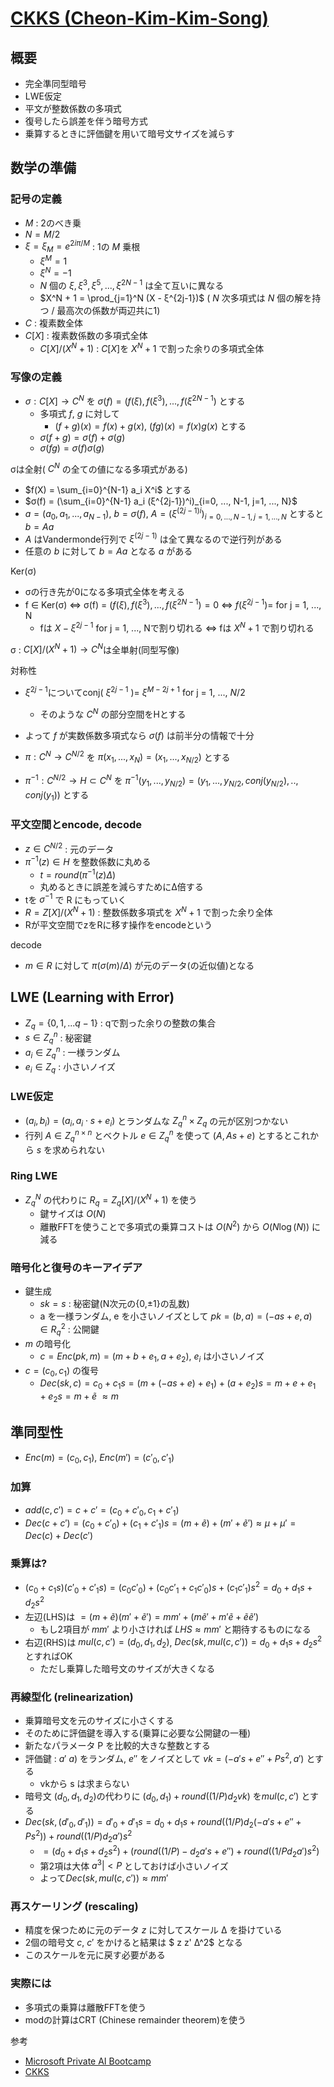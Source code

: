 # [CKKS (Cheon-Kim-Kim-Song)](https://eprint.iacr.org/2016/421)

## 概要
- 完全準同型暗号
- LWE仮定
- 平文が整数係数の多項式
- 復号したら誤差を伴う暗号方式
- 乗算するときに評価鍵を用いて暗号文サイズを減らす

## 数学の準備

### 記号の定義

- $M$ : 2のべき乗
- $N = M/2$
- $ξ = ξ_M = e^{2 i π / M}$ : 1の $M$ 乗根
  - $ξ^M = 1$
  - $ξ^N = -1$
  - $N$ 個の $ξ, ξ^3, ξ^5, ..., ξ^{2N-1}$ は全て互いに異なる
  - $X^N + 1 = \prod_{j=1}^N (X - ξ^{2j-1})$  ( $N$ 次多項式は $N$ 個の解を持つ / 最高次の係数が両辺共に1)
- $C$ : 複素数全体
- $C[X]$ : 複素数係数の多項式全体
  - $C[ X] / (X^N+1)$ : $C[X]$を $X^N+1$ で割った余りの多項式全体

### 写像の定義
- $σ: C[ X]→ C^N$ を $σ(f) = (f(ξ), f(ξ^3), ..., f(ξ^{2N-1})$ とする
  - 多項式 $f$, $g$ に対して
    - $(f + g)(x) = f(x) + g(x)$, $(fg)(x) = f(x)g(x)$ とする
  - $σ(f + g) = σ(f) + σ(g)$
  - $σ(fg) = σ(f)σ(g)$

σは全射( $C^N$ の全ての値になる多項式がある)
- $f(X) = \sum_{i=0}^{N-1} a_i X^i$ とする
- $σ(f) = (\sum_{i=0}^{N-1} a_i (ξ^{2j-1})^i)_{i=0, ..., N-1, j=1, ..., N}$
- $a = (a_0, a_1, ..., a_{N-1})$, $b = σ(f)$, $A=(ξ^{(2j-1)i})_{i=0, ..., N-1, j=1, ..., N}$ とすると $b = Aa$
- $A$ はVandermonde行列で $ξ^{(2j-1)}$ は全て異なるので逆行列がある
- 任意の $b$ に対して $b = Aa$ となる $a$ がある

Ker(σ)
- σの行き先が0になる多項式全体を考える
- f ∈ Ker(σ) ⇔ σ(f) = $(f(ξ), f(ξ^3), ..., f(ξ^{2N-1})=0$ ⇔ $f(ξ^{2j-1})=$ for j = 1, ..., N
  - fは $X - ξ^{2j-1}$ for j = 1, ..., Nで割り切れる ⇔ fは $X^N+1$ で割り切れる

σ : $C[ X] / (X^N+1) → C^N$は全単射(同型写像)

対称性
- $ξ^{2j-1}$についてconj( $ξ^{2j-1}$ )= $ξ^{M-2j+1}$ for j = 1, ..., $N/2$
  - そのような $C^N$ の部分空間をHとする
- よって $f$ が実数係数多項式なら $σ(f)$ は前半分の情報で十分

- $π:  C^N → C^{N/2}$ を $π(x_1,...,x_N)=(x_1,...,x_{N/2})$ とする
- $π^{-1}: C^{N/2} → H ⊂  C^N$ を $π^{-1}(y_1,...,y_{N/2})=(y_1,...,y_{N/2}, conj(y_{N/2}), .., conj(y_1))$ とする

### 平文空間とencode, decode
- $z ∈ C^{N/2}$ : 元のデータ
- $π^{-1}(z)∈H$ を整数係数に丸める
  - $t = round(π^{-1}(z) Δ)$
  - 丸めるときに誤差を減らすためにΔ倍する
- tを $σ^{-1}$ で R にもっていく
- $R = Z[ X]/(X^N+1)$ : 整数係数多項式を $X^N+1$ で割った余り全体
- Rが平文空間でzをRに移す操作をencodeという

decode
- $m∈R$ に対して $π(σ(m) / Δ)$ が元のデータ(の近似値)となる

## LWE (Learning with Error)
- $Z_q = \{0, 1, ... q-1\}$ : qで割った余りの整数の集合
- $s \in {Z_q}^n$ : 秘密鍵
- $a_i \in {Z_q}^n$ : 一様ランダム
- $e_i \in {Z_q}$ : 小さいノイズ

### LWE仮定

- $(a_i, b_i)=(a_i, a_i \cdot s+e_i)$ とランダムな ${Z_q}^n \times Z_q$ の元が区別つかない
- 行列 $A \in {Z_q}^{n\times n}$ とベクトル $e \in {Z_q}^n$ を使って $(A, As + e)$ とするとこれから $s$ を求められない

### Ring LWE
- ${Z_q}^N$ の代わりに $R_q=Z_q[X]/(X^N+1)$ を使う
  - 鍵サイズは $O(N)$
  - 離散FFTを使うことで多項式の乗算コストは $O(N^2)$ から $O(N \log(N))$ に減る

### 暗号化と復号のキーアイデア
- 鍵生成
  - $sk = s$ : 秘密鍵(N次元の{0,±1}の乱数)
  - a を一様ランダム, e を小さいノイズとして $pk = (b,a)=(-as + e, a) \in {R_q}^2$ : 公開鍵
- $m$ の暗号化
  - $c=Enc(pk, m)=(m + b + e_1, a + e_2)$, $e_i$ は小さいノイズ
- $c=(c_0,c_1)$ の復号
  - $Dec(sk, c)=c_0+c_1s=(m + (-as + e) + e_1) + (a + e_2)s = m + e + e_1 + e_2s = m + \tilde{e}~ \approx m$

## 準同型性
- $Enc(m)=(c_0,c_1)$, $Enc(m')=(c'_0,c'_1)$

### 加算
- $add(c, c') = c+c'=(c_0+c'_0,c_1+c'_1)$
- $Dec(c+c')=(c_0+c'_0)+(c_1+c'_1)s= (m + \tilde{e}) + (m' + \tilde{e}') \approx \mu+\mu' = Dec(c) + Dec(c')$

### 乗算は?
- $(c_0 + c_1 s)(c'_0 + c'_1 s) = (c_0 c'_0) + (c_0 c'_1 + c_1 c'_0)s + (c_1 c'_1)s^2 = d_0 + d_1 s + d_2 s^2$
- 左辺(LHS)は $=(m + \tilde{e})(m' + \tilde{e}') = mm' + (m \tilde{e}' + m' \tilde{e} + \tilde{e}\tilde{e}')$
  - もし2項目が $mm'$ より小さければ $LHS \approx mm'$ と期待するものになる
- 右辺(RHS)は $mul(c, c') = (d_0, d_1, d_2)$, $Dec(sk, mul(c, c')) = d_0 + d_1 s + d_2 s^2$ とすればOK
  - ただし乗算した暗号文のサイズが大きくなる

### 再線型化 (relinearization)
- 乗算暗号文を元のサイズに小さくする
- そのために評価鍵を導入する(乗算に必要な公開鍵の一種)
- 新たなパラメータ P を比較的大きな整数とする
- 評価鍵 : $a' ~ a$) をランダム, $e''$ をノイズとして $vk=(-a' s+e'' +P s^2, a')$ とする
  - vkから s は求まらない
- 暗号文 $(d_0, d_1, d_2)$の代わりに $(d_0,d_1)+round((1/P)d_2 vk)$ を$mul(c, c')$ とする
- $Dec(sk, (d'_0, d'_1))=d'_0+d'_1 s=d_0 + d_1 s + round((1/P) d_2 (-a' s + e'' + P s^2)) + round((1/P) d_2 a') s^2$
  - $=(d_0 + d_1 s + d_2 s^2) + (round((1/P) -d_2 a' s + e'') + round((1/P d_2 a') s^2)$
  - 第2項は大体 $a^3| < P$ としておけば小さいノイズ
  - よって$Dec(sk, mul(c, c')) \approx mm'$

### 再スケーリング (rescaling)
- 精度を保つために元のデータ $z$ に対してスケール Δ を掛けている
- 2個の暗号文 $c$, $c'$ をかけると結果は $ z z' Δ^2$ となる
- このスケールを元に戻す必要がある

### 実際には
- 多項式の乗算は離散FFTを使う
- modの計算はCRT (Chinese remainder theorem)を使う

参考
- [Microsoft Private AI Bootcamp](https://www.youtube.com/watch?v=SEBdYXxijSo)
- [CKKS](https://blog.openmined.org/ckks-explained-part-1-simple-encoding-and-decoding/)
